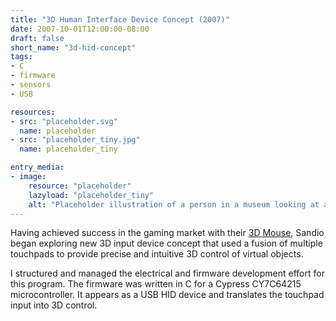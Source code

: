 ```yaml
---
title: "3D Human Interface Device Concept (2007)"
date: 2007-10-01T12:00:00-08:00
draft: false
short_name: "3d-hid-concept"
tags: 
- C
- firmware
- sensors
- USB

resources:
- src: "placeholder.svg"
  name: placeholder
- src: "placeholder_tiny.jpg"
  name: placeholder_tiny

entry_media:
- image:
    resource: "placeholder"
    lazyload: "placeholder_tiny"
    alt: "Placeholder illustration of a person in a museum looking at a picture that says, 'image coming soon'"
---
```

Having achieved success in the gaming market with their [3D Mouse](#3d-mouse), Sandio began exploring new 3D input device concept that used a fusion of multiple touchpads to provide precise and intuitive 3D control of virtual objects.

I structured and managed the electrical and firmware development effort for this program. The firmware was written in C for a Cypress CY7C64215 microcontroller. It appears as a USB HID device and translates the touchpad input into 3D control.
